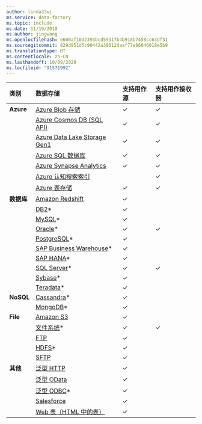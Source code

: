 ```yaml
---
author: linda33wj
ms.service: data-factory
ms.topic: include
ms.date: 11/19/2018
ms.author: jingwang
ms.openlocfilehash: e600af10d2393bcd59317b4b918b7458cc63df31
ms.sourcegitcommit: 829d951d5c90442a38012daaf77e86046018e5b9
ms.translationtype: HT
ms.contentlocale: zh-CN
ms.lasthandoff: 10/09/2020
ms.locfileid: "91571992"
---
```

| 类别 | 数据存储 | 支持用作源 | 支持用作接收器 |
|:--- |:--- |:--- |:--- |
| **Azure** |[Azure Blob 存储](../articles/data-factory/v1/data-factory-azure-blob-connector.md) |✓ |✓ |
| &nbsp; |[Azure Cosmos DB (SQL API)](../articles/data-factory/v1/data-factory-azure-documentdb-connector.md) |✓ |✓ |
| &nbsp; |[Azure Data Lake Storage Gen1](../articles/data-factory/v1/data-factory-azure-datalake-connector.md) |✓ |✓ |
| &nbsp; |[Azure SQL 数据库](../articles/data-factory/v1/data-factory-azure-sql-connector.md) |✓ |✓ |
| &nbsp; |[Azure Synapse Analytics](../articles/data-factory/v1/data-factory-azure-sql-data-warehouse-connector.md) |✓ |✓ |
| &nbsp; |[Azure 认知搜索索引](../articles/data-factory/v1/data-factory-azure-search-connector.md) | |✓ |
| &nbsp; |[Azure 表存储](../articles/data-factory/v1/data-factory-azure-table-connector.md) |✓ |✓ |
| **数据库** |[Amazon Redshift](../articles/data-factory/v1/data-factory-amazon-redshift-connector.md) |✓ | |
| &nbsp; |[DB2](../articles/data-factory/v1/data-factory-onprem-db2-connector.md)* |✓ | |
| &nbsp; |[MySQL](../articles/data-factory/v1/data-factory-onprem-mysql-connector.md)* |✓ | |
| &nbsp; |[Oracle](../articles/data-factory/v1/data-factory-onprem-oracle-connector.md)* |✓ |✓ |
| &nbsp; |[PostgreSQL](../articles/data-factory/v1/data-factory-onprem-postgresql-connector.md)* |✓ | |
| &nbsp; |[SAP Business Warehouse](../articles/data-factory/v1/data-factory-sap-business-warehouse-connector.md)* |✓ | |
| &nbsp; |[SAP HANA](../articles/data-factory/v1/data-factory-sap-hana-connector.md)* |✓ | |
| &nbsp; |[SQL Server](../articles/data-factory/v1/data-factory-sqlserver-connector.md)* |✓ |✓ |
| &nbsp; |[Sybase](../articles/data-factory/v1/data-factory-onprem-sybase-connector.md)* |✓ | |
| &nbsp; |[Teradata](../articles/data-factory/v1/data-factory-onprem-teradata-connector.md)* |✓ | |
| **NoSQL** |[Cassandra](../articles/data-factory/v1/data-factory-onprem-cassandra-connector.md)* |✓ | |
| &nbsp; |[MongoDB](../articles/data-factory/v1/data-factory-on-premises-mongodb-connector.md)* |✓ | |
| **File** |[Amazon S3](../articles/data-factory/v1/data-factory-amazon-simple-storage-service-connector.md) |✓ | |
| &nbsp; |[文件系统](../articles/data-factory/v1/data-factory-onprem-file-system-connector.md)* |✓ |✓ |
| &nbsp; |[FTP](../articles/data-factory/v1/data-factory-ftp-connector.md) |✓ | |
| &nbsp; |[HDFS](../articles/data-factory/v1/data-factory-hdfs-connector.md)* |✓ | |
| &nbsp; |[SFTP](../articles/data-factory/v1/data-factory-sftp-connector.md) |✓ | |
| **其他** |[泛型 HTTP](../articles/data-factory/v1/data-factory-http-connector.md) |✓ | |
| &nbsp; |[泛型 OData](../articles/data-factory/v1/data-factory-odata-connector.md) |✓ | |
| &nbsp; |[泛型 ODBC](../articles/data-factory/v1/data-factory-odbc-connector.md)* |✓ | |
| &nbsp; |[Salesforce](../articles/data-factory/v1/data-factory-salesforce-connector.md) |✓ | |
| &nbsp; |[Web 表（HTML 中的表）](../articles/data-factory/v1/data-factory-web-table-connector.md) |✓ | |

